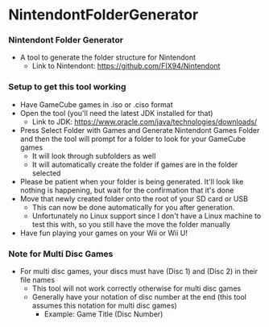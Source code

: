 # NintendontFolderGenerator

### Nintendont Folder Generator
* A tool to generate the folder structure for Nintendont
    * Link to Nintendont: https://github.com/FIX94/Nintendont

### Setup to get this tool working
* Have GameCube games in .iso or .ciso format
* Open the tool (you'll need the latest JDK installed for that)
    * Link to JDK: https://www.oracle.com/java/technologies/downloads/
* Press Select Folder with Games and Generate Nintendont Games Folder and then the tool will prompt for a folder to look for your GameCube games
    * It will look through subfolders as well
    * It will automatically create the folder if games are in the folder selected
* Please be patient when your folder is being generated. It'll look like nothing is happening, but wait for the confirmation that it's done
* Move that newly created folder onto the root of your SD card or USB
  * This can now be done automatically for you after generation. 
  * Unfortunately no Linux support since I don't have a Linux machine to test this with, so you still have the move the folder manually
* Have fun playing your games on your Wii or Wii U!

### Note for Multi Disc Games
* For multi disc games, your discs must have (Disc 1) and (Disc 2) in their file names
  * This tool will not work correctly otherwise for multi disc games
  * Generally have your notation of disc number at the end (this tool assumes this notation for multi disc games)
    * Example: Game Title (Disc Number)